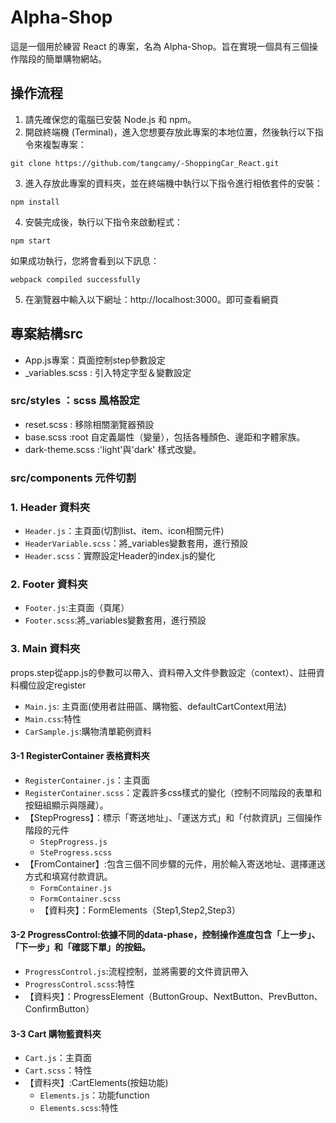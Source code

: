 # Alpha-Shop

這是一個用於練習 React 的專案，名為 Alpha-Shop。旨在實現一個具有三個操作階段的簡單購物網站。

## 操作流程

1. 請先確保您的電腦已安裝 Node.js 和 npm。
2. 開啟終端機 (Terminal)，進入您想要存放此專案的本地位置，然後執行以下指令來複製專案：

```
git clone https://github.com/tangcamy/-ShoppingCar_React.git
```

3. 進入存放此專案的資料夾，並在終端機中執行以下指令進行相依套件的安裝：

```
npm install
```

4. 安裝完成後，執行以下指令來啟動程式：

```
npm start
```

如果成功執行，您將會看到以下訊息：

```
webpack compiled successfully
```

5. 在瀏覽器中輸入以下網址：http://localhost:3000。即可查看網頁


## 專案結構src
- App.js專案：頁面控制step參數設定
- _variables.scss : 引入特定字型＆變數設定

### src/styles ：scss 風格設定
- reset.scss : 移除相關瀏覽器預設
- base.scss :root 自定義屬性（變量），包括各種顏色、邊距和字體家族。
- dark-theme.scss :'light'與'dark' 樣式改變。

### src/components 元件切割
### 1. Header 資料夾
  - `Header.js`：主頁面(切割list、item、icon相關元件)
  - `HeaderVariable.scss`：將_variables變數套用，進行預設
  - `Header.scss`：實際設定Header的index.js的變化
### 2. Footer  資料夾
  - `Footer.js`:主頁面（頁尾）
  - `Footer.scss`:將_variables變數套用，進行預設
### 3. Main 資料夾
  props.step從app.js的參數可以帶入、資料帶入文件參數設定（context）、註冊資料欄位設定register
  - `Main.js`: 主頁面(使用者註冊區、購物籃、defaultCartContext用法)
  - `Main.css`:特性
  - `CarSample.js`:購物清單範例資料
  #### 3-1 RegisterContainer 表格資料夾
  - `RegisterContainer.js`：主頁面
  - `RegisterContainer.scss`：定義許多css樣式的變化（控制不同階段的表單和按鈕組顯示與隱藏）。
  - 【StepProgress】：標示「寄送地址」、「運送方式」和「付款資訊」三個操作階段的元件
    -  `StepProgress.js`
    -  `SteProgress.scss`
  - 【FromContainer】:包含三個不同步驟的元件，用於輸入寄送地址、選擇運送方式和填寫付款資訊。
    - `FormContainer.js`
    - `FormContainer.scss`
    - 【資料夾】：FormElements（Step1,Step2,Step3）

   #### 3-2 ProgressControl:依據不同的data-phase，控制操作進度包含「上一步」、「下一步」和「確認下單」的按鈕。
   - `ProgressControl.js`:流程控制，並將需要的文件資訊帶入
   - `ProgressControl.scss`:特性
   - 【資料夾】：ProgressElement（ButtonGroup、NextButton、PrevButton、ConfirmButton）

  #### 3-3 Cart 購物籃資料夾
  - `Cart.js`：主頁面
  - `Cart.scss`：特性
  - 【資料夾】:CartElements(按鈕功能)
    - `Elements.js`：功能function
    - `Elements.scss`:特性


